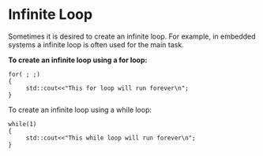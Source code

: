 # Infinite Loop

Sometimes it is desired to create an infinite loop. For example, in embedded systems a infinite loop is often used for the main task.

**To create an infinite loop using a for loop:**
```
for( ; ;)
{
     std::cout<<"This for loop will run forever\n";
}
```
To create an infinite loop using a while loop:
```
while(1)
{
     std::cout<<"This while loop will run forever\n";
}
```
